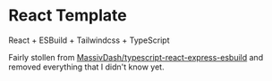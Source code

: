 # React Template

React + ESBuild + Tailwindcss + TypeScript

Fairly stollen from [MassivDash/typescript-react-express-esbuild](https://github.com/MassivDash/typescript-react-express-esbuild) and removed everything that I didn't know yet.

